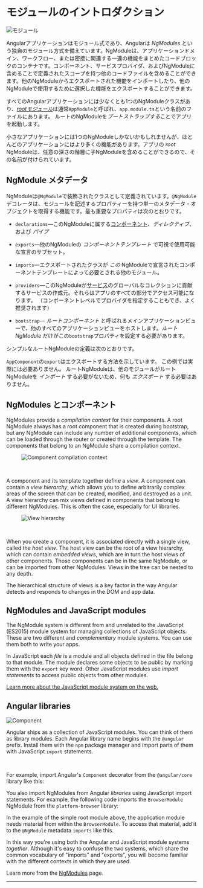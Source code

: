 # モジュールのイントロダクション

<img src="generated/images/guide/architecture/module.png" alt="モジュール" class="left">

Angularアプリケーションはモジュール式であり、Angularは _NgModules_ という独自のモジュール方式を備えています。NgModuleは、アプリケーションドメイン、ワークフロー、または密接に関連する一連の機能をまとめたコードブロックのコンテナです。コンポーネント、サービスプロバイダ、およびNgModuleに含めることで定義されたスコープを持つ他のコードファイルを含めることができます。他のNgModuleからエクスポートされた機能をインポートしたり、他のNgModuleで使用するために選択した機能をエクスポートすることができます。

すべてのAngularアプリケーションには少なくとも1つのNgModuleクラスがあり、[_rootモジュール_](guide/bootstrapping)は通常`AppModule`と呼ばれ、`app.module.ts`という名前のファイルにあります。 ルートのNgModuleを*ブートストラップする*ことでアプリを起動します。

小さなアプリケーションには1つのNgModuleしかないかもしれませんが、ほとんどのアプリケーションにはより多くの機能があります。アプリの _root_ NgModuleは、任意の深さの階層に子NgModuleを含めることができるので、その名前が付けられています。

## NgModule メタデータ

NgModuleは`@NgModule`で装飾されたクラスとして定義されています。`@NgModule`デコレータは、モジュールを記述するプロパティーを持つ単一のメタデータ・オブジェクトを取得する機能です。最も重要なプロパティは次のとおりです。

* `declarations`&mdash;このNgModuleに属する[コンポーネント](guide/architecture-components)、_ディレクティブ_、および _パイプ_

* `exports`&mdash;他のNgModuleの _コンポーネントテンプレート_ で可視で使用可能な宣言のサブセット。

* `imports`&mdash;エクスポートされたクラスが _この_ NgModuleで宣言されたコンポーネントテンプレートによって必要とされる他のモジュール。

* `providers`&mdash;このNgModuleが[サービス](guide/architecture-services)のグローバルなコレクションに貢献するサービスの作成元。それらはアプリのすべての部分でアクセス可能になります。 （コンポーネントレベルでプロバイダを指定することもでき、よく推奨されます）

* `bootstrap`&mdash; _ルートコンポーネント_ と呼ばれるメインアプリケーションビューで、他のすべてのアプリケーションビューをホストします。_ルートNgModule_ だけがこの`bootstrap`プロパティを設定する必要があります。

シンプルなルートNgModuleの定義は次のとおりです。

<code-example path="architecture/src/app/mini-app.ts" region="module" title="src/app/app.module.ts" linenums="false"></code-example>

<div class="alert is-helpful">

  `AppComponent`の`export`はエクスポートする方法を示しています。 この例では実際には必要ありません。 ルートNgModuleは、他のモジュールがルートNgModuleを _インポート_ する必要がないため、何も _エクスポート_ する必要はありません。

</div>

## NgModules とコンポーネント

NgModules provide a _compilation context_ for their components. A root NgModule always has a root component that is created during bootstrap, but any NgModule can include any number of additional components, which can be loaded through the router or created through the template. The components that belong to an NgModule share a compilation context.

<figure>

<img src="generated/images/guide/architecture/compilation-context.png" alt="Component compilation context" class="left">

</figure>

<br class="clear">

A component and its template together define a _view_. A component can contain a _view hierarchy_, which allows you to define arbitrarily complex areas of the screen that can be created, modified, and destroyed as a unit. A view hierarchy can mix views defined in components that belong to different NgModules. This is often the case, especially for UI libraries.

<figure>

<img src="generated/images/guide/architecture/view-hierarchy.png" alt="View hierarchy" class="left">

</figure>

<br class="clear">

When you create a component, it is associated directly with a single view, called the _host view_. The host view can be the root of a view hierarchy, which can contain _embedded views_, which are in turn the host views of other components. Those components can be in the same NgModule, or can be imported from other NgModules. Views in the tree can be nested to any depth.

<div class="alert is-helpful">
    The hierarchical structure of views is a key factor in the way Angular detects and responds to changes in the DOM and app data. 
</div>

## NgModules and JavaScript modules

The NgModule system is different from and unrelated to the JavaScript (ES2015) module system for managing collections of JavaScript objects. These are two different and _complementary_ module systems. You can use them both to write your apps.

In JavaScript each _file_ is a module and all objects defined in the file belong to that module.
The module declares some objects to be public by marking them with the `export` key word.
Other JavaScript modules use *import statements* to access public objects from other modules.

<code-example path="architecture/src/app/app.module.ts" region="imports" linenums="false"></code-example>

<code-example path="architecture/src/app/app.module.ts" region="export" linenums="false"></code-example>

<div class="alert is-helpful">
  <a href="http://exploringjs.com/es6/ch_modules.html">Learn more about the JavaScript module system on the web.</a>
</div>

## Angular libraries

<img src="generated/images/guide/architecture/library-module.png" alt="Component" class="left">

Angular ships as a collection of JavaScript modules. You can think of them as library modules. Each Angular library name begins with the `@angular` prefix. Install them with the `npm` package manager and import parts of them with JavaScript `import` statements.

<br class="clear">

For example, import Angular's `Component` decorator from the `@angular/core` library like this:

<code-example path="architecture/src/app/app.component.ts" region="import" linenums="false"></code-example>

You also import NgModules from Angular _libraries_ using JavaScript import statements. 
For example, the following code imports the `BrowserModule` NgModule from the `platform-browser` library:

<code-example path="architecture/src/app/mini-app.ts" region="import-browser-module" linenums="false"></code-example>

In the example of the simple root module above, the application module needs material from within the `BrowserModule`. To access that material, add it to the `@NgModule` metadata `imports` like this.

<code-example path="architecture/src/app/mini-app.ts" region="ngmodule-imports" linenums="false"></code-example>

In this way you're using both the Angular and JavaScript module systems _together_. Although it's easy to confuse the two systems, which share the common vocabulary of "imports" and "exports", you will become familiar with the different contexts in which they are used.

<div class="alert is-helpful">

  Learn more from the [NgModules](guide/ngmodules) page.

</div>

<hr/>
